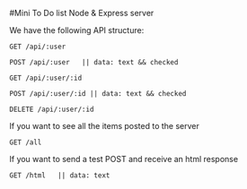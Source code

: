 #Mini To Do list Node & Express server

We have the following API structure:

```
GET /api/:user

POST /api/:user   || data: text && checked

GET /api/:user/:id

POST /api/:user/:id || data: text && checked

DELETE /api/:user/:id
```

If you want to see all the items posted to the server

```
GET /all
```

If you want to send a test POST and receive an html response

```
GET /html   || data: text
```

